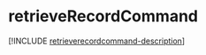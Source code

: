 # retrieveRecordCommand

[!INCLUDE [retrieverecordcommand-description](includes/retrieverecordcommand-description.md)]
